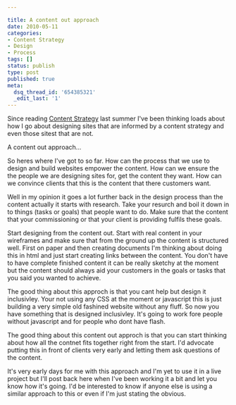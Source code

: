 ```yaml
---

title: A content out approach
date: 2010-05-11
categories:
- Content Strategy
- Design
- Process
tags: []
status: publish
type: post
published: true
meta:
  dsq_thread_id: '654385321'
  _edit_last: '1'
---
```

Since reading <a href="http://www.contentstrategy.com/">Content Strategy</a> last summer I've been thinking loads about how I go about designing sites that are informed by a content strategy and even those sitest that are not.



A content out approach…



So heres where I've got to so far. How can the process that we use to design and build websites empower the content. How can we ensure the the people we are designing sites for, get the content they want. How can we convince clients that this is the content that there customers want.



Well in my opinion it goes a lot further back in the design process than the content actually it starts with research. Take your resurch and boil it down in to things (tasks or goals) that people want to do. Make sure that the content that your commissioning or that your client is providing fulfils these goals.



Start designing from the content out. Start with real content in your wireframes and make sure that from the ground up the content is structured well. First on paper and then creating documents I'm thinking about doing this in html and just start creating links between the content. You don't have to have complete finished content it can be really sketchy at the moment but the content should always aid your customers in the goals or tasks that you said you wanted to achieve.



The good thing about this approch is that you cant help but design it inclusivley. Your not using any CSS at the moment or javascript this is just building a very simple old fashined website without any fluff. So now you have something that is designed inclusivley. It's going to work fore people without javascript and for people who dont have flash.



The good thing about this content out approch is that you can start thinking about how all the contnet fits together right from the start. I'd advocate putting this in front of clients very early and letting them ask questions of the content.



It's very early days for me with this approach and I'm yet to use it in a live project but I'll post back here when I've been working it a bit and let you know how it's going. I'd be interested to know if anyone else is using a similar approach to this or even if I'm just stating the obvious.


